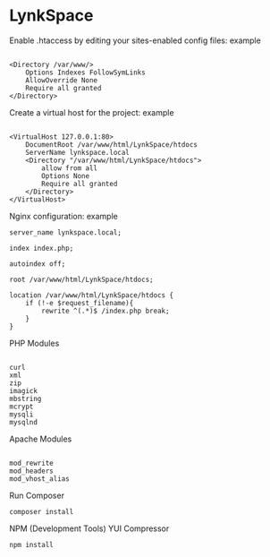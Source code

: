 # LynkSpace

Enable .htaccess by editing your sites-enabled config files: example

```

<Directory /var/www/>
    Options Indexes FollowSymLinks
    AllowOverride None
    Require all granted
</Directory>

```
 Create a virtual host for the project: example

```

<VirtualHost 127.0.0.1:80>
    DocumentRoot /var/www/html/LynkSpace/htdocs
    ServerName lynkspace.local
    <Directory "/var/www/html/LynkSpace/htdocs">
        allow from all
        Options None
        Require all granted
    </Directory>
</VirtualHost>

```
Nginx configuration: example

```
server_name lynkspace.local;

index index.php;

autoindex off;

root /var/www/html/LynkSpace/htdocs;

location /var/www/html/LynkSpace/htdocs {
    if (!-e $request_filename){
        rewrite ^(.*)$ /index.php break;
    }
}

```
 PHP Modules
```

curl
xml
zip
imagick
mbstring
mcrypt
mysqli
mysqlnd

```
 Apache Modules
```

mod_rewrite
mod_headers
mod_vhost_alias

```
Run Composer

```
composer install
```

NPM (Development Tools)
YUI Compressor

```
npm install
```